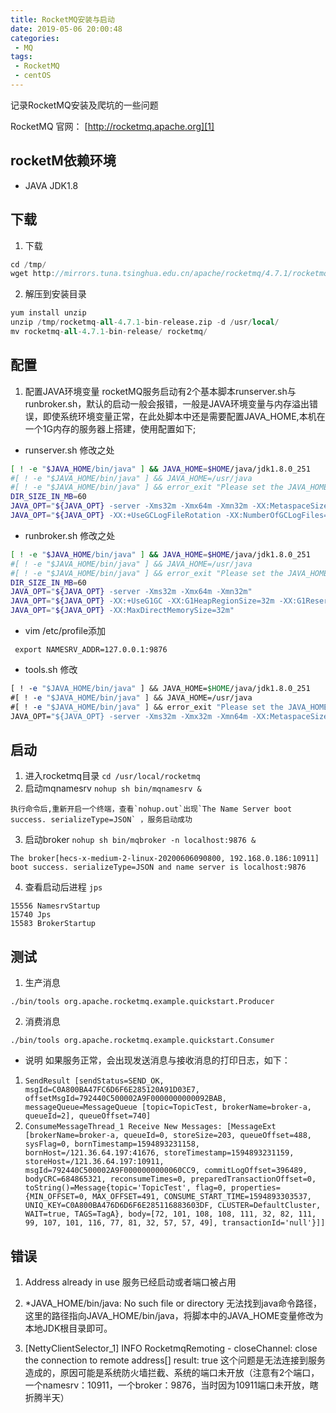```yaml
---
title: RocketMQ安装与启动
date: 2019-05-06 20:00:48
categories: 
 - MQ
tags:
 - RocketMQ
 - centOS
---
```


记录RocketMQ安装及爬坑的一些问题
<!-- more -->

RocketMQ 官网： [http://rocketmq.apache.org][1]

## rocketM依赖环境
- JAVA JDK1.8

## 下载
1. 下载
``` groovy
cd /tmp/
wget http://mirrors.tuna.tsinghua.edu.cn/apache/rocketmq/4.7.1/rocketmq-all-4.7.1-bin-release.zip
```

2. 解压到安装目录
``` sql
yum install unzip
unzip /tmp/rocketmq-all-4.7.1-bin-release.zip -d /usr/local/
mv rocketmq-all-4.7.1-bin-release/ rocketmq/
```

## 配置
1. 配置JAVA环境变量
rocketMQ服务启动有2个基本脚本runserver.sh与runbroker.sh，默认的启动一般会报错，一般是JAVA环境变量与内存溢出错误，即使系统环境变量正常，在此处脚本中还是需要配置JAVA_HOME,本机在一个1G内存的服务器上搭建，使用配置如下;
- runserver.sh 修改之处
``` bash
[ ! -e "$JAVA_HOME/bin/java" ] && JAVA_HOME=$HOME/java/jdk1.8.0_251
#[ ! -e "$JAVA_HOME/bin/java" ] && JAVA_HOME=/usr/java
#[ ! -e "$JAVA_HOME/bin/java" ] && error_exit "Please set the JAVA_HOME variable in your environment, We need java(x64)!"
DIR_SIZE_IN_MB=60
JAVA_OPT="${JAVA_OPT} -server -Xms32m -Xmx64m -Xmn32m -XX:MetaspaceSize=32m -XX:MaxMetaspaceSize=64m"
JAVA_OPT="${JAVA_OPT} -XX:+UseGCLogFileRotation -XX:NumberOfGCLogFiles=5 -XX:GCLogFileSize=30m"
```
- runbroker.sh 修改之处
``` bash
[ ! -e "$JAVA_HOME/bin/java" ] && JAVA_HOME=$HOME/java/jdk1.8.0_251
#[ ! -e "$JAVA_HOME/bin/java" ] && JAVA_HOME=/usr/java
#[ ! -e "$JAVA_HOME/bin/java" ] && error_exit "Please set the JAVA_HOME variable in your environment, We need java(x64)!"
DIR_SIZE_IN_MB=60
JAVA_OPT="${JAVA_OPT} -server -Xms32m -Xmx64m -Xmn32m"
JAVA_OPT="${JAVA_OPT} -XX:+UseG1GC -XX:G1HeapRegionSize=32m -XX:G1ReservePercent=25 -XX:InitiatingHeapOccupancyPercent=30 -XX:SoftRefLRUPolicyMSPerMB=0"
JAVA_OPT="${JAVA_OPT} -XX:MaxDirectMemorySize=32m"
```
- vim /etc/profile添加
``` nginx
 export NAMESRV_ADDR=127.0.0.1:9876
```
- tools.sh 修改
``` stata
[ ! -e "$JAVA_HOME/bin/java" ] && JAVA_HOME=$HOME/java/jdk1.8.0_251
#[ ! -e "$JAVA_HOME/bin/java" ] && JAVA_HOME=/usr/java
#[ ! -e "$JAVA_HOME/bin/java" ] && error_exit "Please set the JAVA_HOME variable in your environment, We need java(x64)!"
JAVA_OPT="${JAVA_OPT} -server -Xms32m -Xmx32m -Xmn64m -XX:MetaspaceSize=32m -XX:MaxMetaspaceSize=32m"
```

## 启动
1. 进入rocketmq目录  `cd /usr/local/rocketmq`
2. 启动mqnamesrv   `nohup sh bin/mqnamesrv &`
``` autohotkey
执行命令后,重新开启一个终端，查看`nohup.out`出现`The Name Server boot success. serializeType=JSON` ，服务启动成功
```
3. 启动broker `nohup sh bin/mqbroker -n localhost:9876 &`
``` vbscript
The broker[hecs-x-medium-2-linux-20200606090800, 192.168.0.186:10911] boot success. serializeType=JSON and name server is localhost:9876
```
4. 查看启动后进程  `jps`
``` log
15556 NamesrvStartup
15740 Jps
15583 BrokerStartup
```

## 测试
1. 生产消息
``` stylus
./bin/tools org.apache.rocketmq.example.quickstart.Producer
```
2. 消费消息
``` stylus
./bin/tools org.apache.rocketmq.example.quickstart.Consumer
```
- 说明
如果服务正常，会出现发送消息与接收消息的打印日志，如下：
 1. `SendResult [sendStatus=SEND_OK, msgId=C0A800BA47FC6D6F6E285120A91D03E7, offsetMsgId=792440C500002A9F0000000000092BAB, messageQueue=MessageQueue [topic=TopicTest, brokerName=broker-a, queueId=2], queueOffset=740]` 
 2. `ConsumeMessageThread_1 Receive New Messages: [MessageExt [brokerName=broker-a, queueId=0, storeSize=203, queueOffset=488, sysFlag=0, bornTimestamp=1594893231158, bornHost=/121.36.64.197:41676, storeTimestamp=1594893231159, storeHost=/121.36.64.197:10911, msgId=792440C500002A9F0000000000060CC9, commitLogOffset=396489, bodyCRC=684865321, reconsumeTimes=0, preparedTransactionOffset=0, toString()=Message{topic='TopicTest', flag=0, properties={MIN_OFFSET=0, MAX_OFFSET=491, CONSUME_START_TIME=1594893303537, UNIQ_KEY=C0A800BA476D6D6F6E285116883603DF, CLUSTER=DefaultCluster, WAIT=true, TAGS=TagA}, body=[72, 101, 108, 108, 111, 32, 82, 111, 99, 107, 101, 116, 77, 81, 32, 57, 57, 49], transactionId='null'}]]` 

## 错误
1. Address already in use
服务已经启动或者端口被占用

2. *JAVA_HOME/bin/java: No such file or directory
无法找到java命令路径，这里的路径指向JAVA_HOME/bin/java，将脚本中的JAVA_HOME变量修改为本地JDK根目录即可。

3. [NettyClientSelector_1] INFO  RocketmqRemoting - closeChannel: close the connection to remote address[] result: true
这个问题是无法连接到服务造成的，原因可能是系统防火墙拦截、系统的端口未开放（注意有2个端口，一个namesrv：10911，一个broker：9876，当时因为10911端口未开放，瞎折腾半天）


  [1]: http://rocketmq.apache.org
